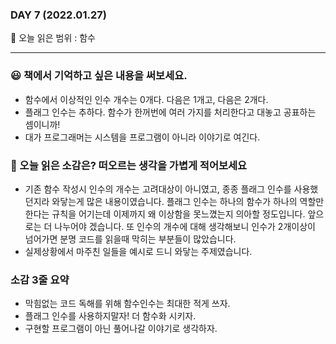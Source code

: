 ### DAY 7 (2022.01.27)

🔖 오늘 읽은 범위 : 함수

---

### 😃 책에서 기억하고 싶은 내용을 써보세요.

- 함수에서 이상적인 인수 개수는 0개다. 다음은 1개고, 다음은 2개다.
- 플래그 인수는 추하다. 함수가 한꺼번에 여러 가지를 처리한다고 대놓고 공표하는 셈이니까!
- 대가 프로그래머는 시스템을 프로그램이 아니라 이야기로 여긴다.

### 🤔 오늘 읽은 소감은? 떠오르는 생각을 가볍게 적어보세요

- 기존 함수 작성시 인수의 개수는 고려대상이 아니였고, 종종 플래그 인수를 사용했던지라 와닿는게 많은 내용이였습니다. 플래그 인수는 하나의 함수가 하나의 역할만 한다는 규칙을 어기는데 이제까지 왜 이상함을 못느꼈는지 의아할 정도입니다. 앞으로는 더 나누어야 겠습니다. 또 인수의 개수에 대해 생각해보니 인수가 2개이상이 넘어가면 분명 코드를 읽을때 막히는 부분들이 많았습니다.
- 실제상황에서 마주친 일들을 예시로 드니 와닿는 주제였습니다.

### 소감 3줄 요약

- 막힘없는 코드 독해를 위해 함수인수는 최대한 적게 쓰자.
- 플래그 인수를 사용하지말자! 더 함수화 시키자.
- 구현할 프로그램이 아닌 풀어나갈 이야기로 생각하자.
